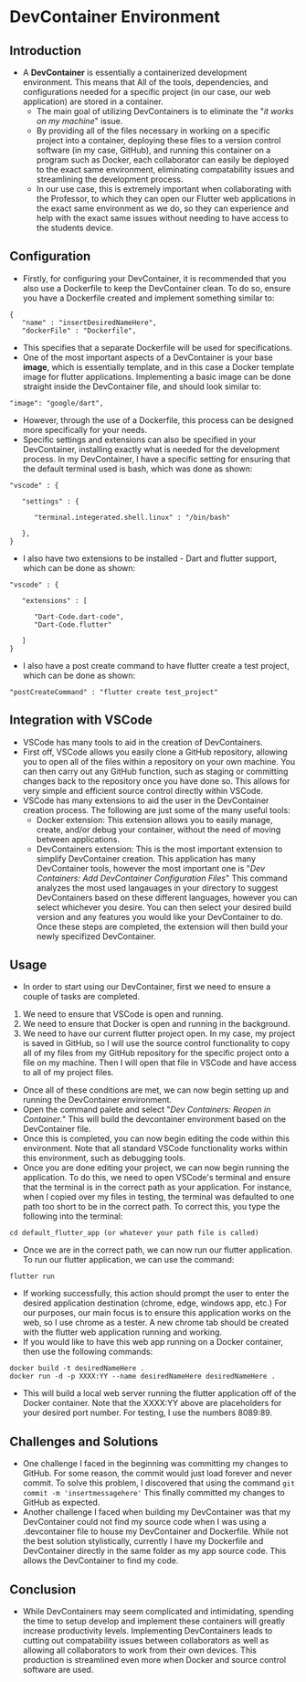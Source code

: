 # DevContainer Environment

## Introduction
* A **DevContainer** is essentially a containerized development environment.  This means that All of the tools, dependencies, and configurations needed for a specific project (in our case, our web application) are stored in a container.
    * The main goal of utilizing DevContainers is to eliminate the "*it works on my machine*" issue. 
    * By providing all of the files necessary in working on a specific project into a container, deploying these files to a version control software (in my case, GitHub), and running this container on a program such as Docker, each collaborator can easily be deployed to the exact same environment, eliminating compatability issues and streamlining the development process.
    * In our use case, this is extremely important when collaborating with the Professor, to which they can open our Flutter web applications in the exact same environment as we do, so they can experience and help with the exact same issues without needing to have access to the students device.

## Configuration
* Firstly, for configuring your DevContainer, it is recommended that you also use a Dockerfile to keep the DevContainer clean.  To do so, ensure you have a Dockerfile created and implement something similar to:
```
{
   "name" : "insertDesiredNameHere",
   "dockerFile" : "Dockerfile",
```
* This specifies that a separate Dockerfile will be used for specifications.
* One of the most important aspects of a DevContainer is your base **image**, which is essentially template, and in this case a Docker template image for flutter applications.  Implementing a basic image can be done straight inside the DevContainer file, and should look similar to:
```
"image": "google/dart",
```
* However, through the use of a Dockerfile, this process can be designed more specifically for your needs.
* Specific settings and extensions can also be specified in your DevContainer, installing exactly what is needed for the development process.  In my DevContainer, I have a specific setting for ensuring that the default terminal used is bash, which was done as shown:
```
"vscode" : {

   "settings" : {

      "terminal.integerated.shell.linux" : "/bin/bash"

   },
}
```
* I also have two extensions to be installed - Dart and flutter support, which can be done as shown:
```
"vscode" : {

   "extensions" : [

      "Dart-Code.dart-code",
      "Dart-Code.flutter"

   ]
}
```
* I also have a post create command to have flutter create a test project, which can be done as shown:
```
"postCreateCommand" : "flutter create test_project"
```
## Integration with VSCode
* VSCode has many tools to aid in the creation of DevContainers.
* First off, VSCode allows you easily clone a GitHub repository, allowing you to open all of the files within a repository on your own machine.  You can then carry out any GitHub function, such as staging or committing changes back to the repository once you have done so.  This allows for very simple and efficient source control directly within VSCode.
* VSCode has many extensions to aid the user in the DevContainer creation process.  The following are just some of the many useful tools:
   * Docker extension: This extension allows you to easily manage, create, and/or debug your container, without the need of moving between applications.
   * DevContainers extension: This is the most important extension to simplify DevContainer creation.  This application has many DevContainer tools, however the most important one is "*Dev Containers: Add DevContainer Configuration Files*"  This command analyzes the most used langauages in your directory to suggest DevContainers based on these different languages, however you can select whichever you desire.  You can then select your desired build version and any features you would like your DevContainer to do.  Once these steps are completed, the extension will then build your newly specifized DevContainer.
## Usage
* In order to start using our DevContainer, first we need to ensure a couple of tasks are completed.
1. We need to ensure that VSCode is open and running.
2. We need to ensure that Docker is open and running in the background.
3. We need to have our current flutter project open.  In my case, my project is saved in GitHub, so I will use the source control functionality to copy all of my files from my GitHub repository for the specific project onto a file on my machine.  Then I will open that file in VSCode and have access to all of my project files.
* Once all of these conditions are met, we can now begin setting up and running the DevContainer environment.
* Open the command palete and select "*Dev Containers: Reopen in Container.*" This will build the devcontainer environment based on the DevContainer file.
* Once this is completed, you can now begin editing the code within this environment.  Note that all standard VSCode functionality works within this environment, such as debugging tools.
* Once you are done editing your project, we can now begin running the application.  To do this, we need to open VSCode's terminal and ensure that the terminal is in the correct path as your application.  For instance, when I copied over my files in testing, the terminal was defaulted to one path too short to be in the correct path.  To correct this, you type the following into the terminal:
```
cd default_flutter_app (or whatever your path file is called)
```
* Once we are in the correct path, we can now run our flutter application.  To run our flutter application, we can use the command:
```
flutter run
```
* If working successfully, this action should prompt the user to enter the desired application destination (chrome, edge, windows app, etc.)  For our purposes, our main focus is to ensure this application works on the web, so I use chrome as a tester.  A new chrome tab should be created with the flutter web application running and working.
* If you would like to have this web app running on a Docker container, then use the following commands:
```
docker build -t desiredNameHere .
docker run -d -p XXXX:YY --name desiredNameHere desiredNameHere .
```
* This will build a local web server running the flutter application off of the Docker container.  Note that the XXXX:YY above are placeholders for your desired port number.  For testing, I use the numbers 8089:89.
## Challenges and Solutions
* One challenge I faced in the beginning was committing my changes to GitHub.  For some reason, the commit would just load forever and never commit.  To solve this problem, I discovered that using the command `git commit -m 'insertmessagehere'`  This finally committed my changes to GitHub as expected.
* Another challenge I faced when building my DevContainer was that my DevContainer could not find my source code when I was using a .devcontainer file to house my DevContainer and Dockerfile.  While not the best solution stylistically, currently I have my Dockerfile and DevContainer directly in the same folder as my app source code.  This allows the DevContainer to find my code.
## Conclusion
* While DevContainers may seem complicated and intimidating, spending the time to setup develop and implement these containers will greatly increase productivity levels.  Implementing DevContainers leads to cutting out compatability issues between collaborators as well as allowing all collaborators to work from their own devices.  This production is streamlined even more when Docker and source control software are used.
